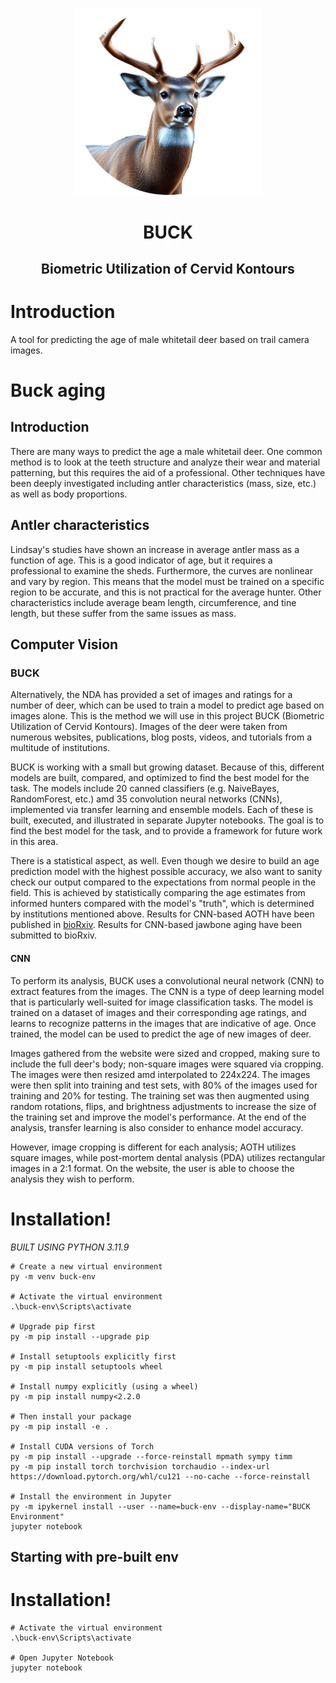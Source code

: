 <p align="center">
    <img src="docs/_static/logo.png" alt="BUCK Logo" width="300"/>
</p>
<h1 align="center">
    BUCK
</h1>
<h2 align="center">
    Biometric Utilization of Cervid Kontours
</h2>


# Introduction
A tool for predicting the age of male whitetail deer based on trail camera images.

# Buck aging
## Introduction
There are many ways to predict the age a male whitetail deer. One common method is to
look at the teeth structure and analyze their  wear and material patterning, but this
requires the aid of a professional. Other techniques have been deeply investigated
including antler characteristics (mass, size, etc.) as well as body proportions.

## Antler characteristics
Lindsay's studies have shown an increase in average antler mass as a function of
age. This is a good indicator of age, but it requires a professional to examine the
sheds. Furthermore, the curves are nonlinear and vary by region. This means that
the model must be trained on a specific region to be accurate, and this is not
practical for the average hunter. Other characteristics include average beam length,
circumference, and tine length, but these suffer from the same issues as mass.

## Computer Vision
### BUCK
Alternatively, the NDA has provided a set of images and ratings for a number of
deer, which can be used to train a model to predict age based on images alone.
This is the method we will use in this project BUCK (Biometric Utilization of
Cervid Kontours). Images of the deer were taken from numerous websites,
publications, blog posts, videos, and tutorials from a multitude of 
institutions.

BUCK is working with a small but growing dataset. Because of this, different models
are built, compared, and optimized to find the best model for the task. The models
include 20 canned classifiers (e.g. NaiveBayes, RandomForest, etc.) amd 35
convolution neural networks (CNNs), implemented via transfer learning and ensemble
models. Each of these is built, executed, and illustrated in separate Jupyter notebooks.
The goal is to find the best model for the task, and to provide a framework for future
work in this area.

There is a statistical aspect, as well. Even though we desire to build an age
prediction model with the highest possible accuracy, we also want to sanity check
our output compared to the expectations from normal people in the field. This is
achieved by statistically comparing the age estimates from informed hunters compared
with the model's "truth", which is determined by institutions mentioned above.
Results for CNN-based AOTH have been published in [bioRxiv](https://www.biorxiv.org/content/10.1101/2025.07.01.662304v1).
Results for CNN-based jawbone aging have been submitted to bioRxiv.

#### CNN
To perform its analysis, BUCK uses a convolutional neural network (CNN) to extract
features from the images. The CNN is a type of deep learning model that is
particularly well-suited for image classification tasks. The model is trained on
a dataset of images and their corresponding age ratings, and learns to
recognize patterns in the images that are indicative of age. Once trained, the
model can be used to predict the age of new images of deer.

Images gathered from the website were sized and cropped, making sure to include the
full deer's body; non-square images were squared via cropping. The images were then
resized amd interpolated to 224x224. The images were then split into training and test
sets, with 80% of the images used for training and 20% for testing. The training
set was then augmented using random rotations, flips, and brightness adjustments
to increase the size of the training set and improve the model's performance. At
the end of the analysis, transfer learning is also consider to enhance model accuracy. 

However, image cropping is different for each analysis; AOTH utilizes square images, while
post-mortem dental analysis (PDA) utilizes rectangular images in a 2:1 format. On the website, the user is able to choose the analysis they wish to perform.

# Installation!
*BUILT USING PYTHON 3.11.9*
```
# Create a new virtual environment
py -m venv buck-env

# Activate the virtual environment
.\buck-env\Scripts\activate

# Upgrade pip first
py -m pip install --upgrade pip

# Install setuptools explicitly first
py -m pip install setuptools wheel

# Install numpy explicitly (using a wheel)
py -m pip install numpy<2.2.0

# Then install your package
py -m pip install -e .

# Install CUDA versions of Torch
py -m pip install --upgrade --force-reinstall mpmath sympy timm
py -m pip install torch torchvision torchaudio --index-url https://download.pytorch.org/whl/cu121 --no-cache --force-reinstall

# Install the environment in Jupyter
py -m ipykernel install --user --name=buck-env --display-name="BUCK Environment"
jupyter notebook

```

## Starting with pre-built env
# Installation!
```
# Activate the virtual environment
.\buck-env\Scripts\activate

# Open Jupyter Notebook
jupyter notebook

```
